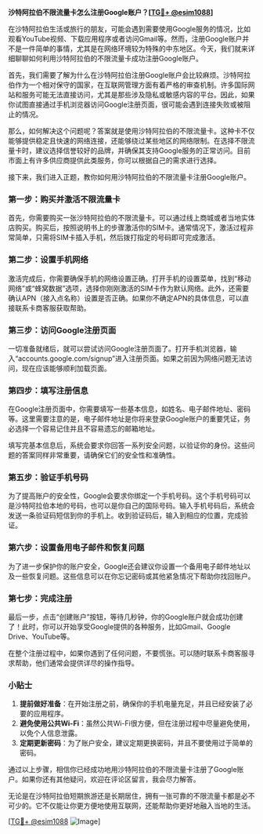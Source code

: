**沙特阿拉伯不限流量卡怎么注册Google账户？[[TG💪+ @esim1088](https://t.me/s/esim1088)]**

在沙特阿拉伯生活或旅行的朋友，可能会遇到需要使用Google服务的情况，比如观看YouTube视频、下载应用程序或者访问Gmail等。然而，注册Google账户并不是一件简单的事情，尤其是在网络环境较为特殊的中东地区。今天，我们就来详细聊聊如何利用沙特阿拉伯的不限流量卡成功注册Google账户。

首先，我们需要了解为什么在沙特阿拉伯注册Google账户会比较麻烦。沙特阿拉伯作为一个相对保守的国家，在互联网管理方面有着严格的审查机制。许多国际网站和服务可能无法直接访问，尤其是那些涉及隐私或敏感内容的平台。因此，如果你试图直接通过手机浏览器访问Google注册页面，很可能会遇到连接失败或被阻止的情况。

那么，如何解决这个问题呢？答案就是使用沙特阿拉伯的不限流量卡。这种卡不仅能够提供稳定且快速的网络连接，还能够绕过某些地区的网络限制。在选择不限流量卡时，建议选择信誉较好的品牌，并确保其支持Google服务的正常访问。目前市面上有许多供应商提供此类服务，你可以根据自己的需求进行选择。

接下来，我们进入正题，教你如何用沙特阿拉伯的不限流量卡注册Google账户。

### **第一步：购买并激活不限流量卡**

首先，你需要购买一张沙特阿拉伯的不限流量卡。可以通过线上商城或者当地实体店购买。购买后，按照说明书上的步骤激活你的SIM卡。通常情况下，激活过程非常简单，只需将SIM卡插入手机，然后拨打指定的号码即可完成激活。

### **第二步：设置手机网络**

激活完成后，你需要确保手机的网络设置正确。打开手机的设置菜单，找到“移动网络”或“蜂窝数据”选项，选择你刚刚激活的SIM卡作为默认网络。此外，还需要确认APN（接入点名称）设置是否正确。如果你不确定APN的具体信息，可以直接联系卡商客服获取帮助。

### **第三步：访问Google注册页面**

一切准备就绪后，就可以尝试访问Google注册页面了。打开手机浏览器，输入“accounts.google.com/signup”进入注册页面。如果之前因为网络问题无法访问，现在应该能够顺利加载页面。

### **第四步：填写注册信息**

在Google注册页面中，你需要填写一些基本信息，如姓名、电子邮件地址、密码等。这里需要注意的是，电子邮件地址是你将来登录Google账户的重要凭证，务必选择一个容易记住并且不容易遗忘的邮箱地址。

填写完基本信息后，系统会要求你回答一系列安全问题，以验证你的身份。这些问题的答案同样非常重要，请确保它们的安全性和准确性。

### **第五步：验证手机号码**

为了提高账户的安全性，Google会要求你绑定一个手机号码。这个手机号码可以是沙特阿拉伯本地的号码，也可以是你自己的国际号码。输入手机号码后，系统会发送一条验证码短信到你的手机上。收到验证码后，输入到相应的位置，完成验证。

### **第六步：设置备用电子邮件和恢复问题**

为了进一步保护你的账户安全，Google还会建议你设置一个备用电子邮件地址以及一些恢复问题。这些信息可以在你忘记密码或其他紧急情况下帮助你找回账户。

### **第七步：完成注册**

最后一步，点击“创建账户”按钮，等待几秒钟，你的Google账户就会成功创建了！此时，你可以开始享受Google提供的各种服务，比如Gmail、Google Drive、YouTube等。

在整个注册过程中，如果你遇到了任何问题，不要慌张。可以随时联系卡商客服寻求帮助，他们通常会提供详尽的操作指导。

### **小贴士**

1. **提前做好准备**：在开始注册之前，确保你的手机电量充足，并且已经安装了必要的应用程序。
2. **避免使用公共Wi-Fi**：虽然公共Wi-Fi很方便，但在注册过程中尽量避免使用，以免个人信息泄露。
3. **定期更新密码**：为了账户安全，建议定期更换密码，并且不要使用过于简单的密码。

通过以上步骤，相信你已经成功地用沙特阿拉伯的不限流量卡注册了Google账户。如果你还有其他疑问，欢迎在评论区留言，我会尽力解答。

无论是在沙特阿拉伯短期旅游还是长期居住，拥有一张可靠的不限流量卡都是必不可少的。它不仅能让你更方便地使用互联网，还能帮助你更好地融入当地的生活。

[[TG💪+ @esim1088](https://t.me/s/esim1088) ![Image](https://i.postimg.cc/4NQfJmqS/Snipaste-2025-05-13-00-14-12.png)]